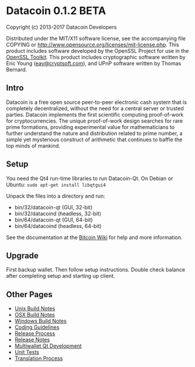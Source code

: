Datacoin 0.1.2 BETA
===================

Copyright (c) 2013-2017 Datacoin Developers

Distributed under the MIT/X11 software license, see the accompanying
file COPYING or http://www.opensource.org/licenses/mit-license.php.
This product includes software developed by the OpenSSL Project for use in the [OpenSSL Toolkit](http://www.openssl.org/). This product includes
cryptographic software written by Eric Young ([eay@cryptsoft.com](mailto:eay@cryptsoft.com)), and UPnP software written by Thomas Bernard.


Intro
---------------------
Datacoin is a free open source peer-to-peer electronic cash system that is
completely decentralized, without the need for a central server or trusted
parties.  Datacoin implements the first scientific computing proof-of-work for
cryptocurrencies. The unique proof-of-work design searches for rare prime
formations, providing experimental value for mathematicians to further
understand the nature and distribution related to prime number, a simple yet
mysterious construct of arithmetic that continues to baffle the top minds of
mankind.


Setup
---------------------
You need the Qt4 run-time libraries to run Datacoin-Qt. On Debian or Ubuntu:
	`sudo apt-get install libqtgui4`

Unpack the files into a directory and run:

- bin/32/datacoin-qt (GUI, 32-bit)
- bin/32/datacoind (headless, 32-bit)
- bin/64/datacoin-qt (GUI, 64-bit)
- bin/64/datacoind (headless, 64-bit)

See the documentation at the [Bitcoin Wiki](https://en.bitcoin.it/wiki/Main_Page)
for help and more information.


Upgrade
--------------------
First backup wallet. Then follow setup instructions. Double check balance
after completing setup and starting up client.


Other Pages
---------------------
- [Unix Build Notes](build-unix.md)
- [OSX Build Notes](build-osx.md)
- [Windows Build Notes](build-msw.md)
- [Coding Guidelines](coding.md)
- [Release Process](release-process.md)
- [Release Notes](release-notes.md)
- [Multiwallet Qt Development](multiwallet-qt.md)
- [Unit Tests](unit-tests.md)
- [Translation Process](translation_process.md)

